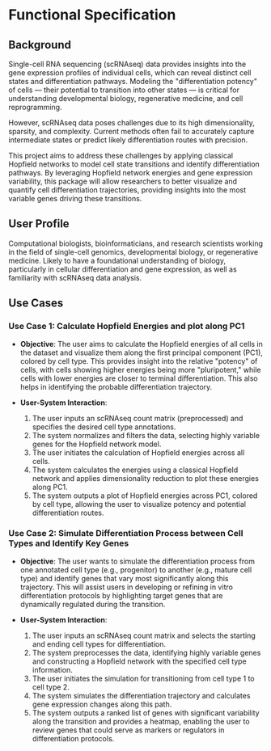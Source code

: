 # Functional Specification

## Background
Single-cell RNA sequencing (scRNAseq) data provides insights into the gene expression profiles of individual cells, which can reveal distinct cell states and differentiation pathways. Modeling the "differentiation potency" of cells — their potential to transition into other states — is critical for understanding developmental biology, regenerative medicine, and cell reprogramming.

However, scRNAseq data poses challenges due to its high dimensionality, sparsity, and complexity. Current methods often fail to accurately capture intermediate states or predict likely differentiation routes with precision. 

This project aims to address these challenges by applying classical Hopfield networks to model cell state transitions and identify differentiation pathways. By leveraging Hopfield network energies and gene expression variability, this package will allow researchers to better visualize and quantify cell differentiation trajectories, providing insights into the most variable genes driving these transitions.

## User Profile
Computational biologists, bioinformaticians, and research scientists working in the field of single-cell genomics, developmental biology, or regenerative medicine. Likely to have a foundational understanding of biology, particularly in cellular differentiation and gene expression, as well as familiarity with scRNAseq data analysis.

## Use Cases

### Use Case 1: Calculate Hopfield Energies and plot along PC1

- **Objective**: The user aims to calculate the Hopfield energies of all cells in the dataset and visualize them along the first principal component (PC1), colored by cell type. This provides insight into the relative "potency" of cells, with cells showing higher energies being more "pluripotent," while cells with lower energies are closer to terminal differentiation. This also helps in identifying the probable differentiation trajectory.

- **User-System Interaction**:
  1. The user inputs an scRNAseq count matrix (preprocessed) and specifies the desired cell type annotations.
  2. The system normalizes and filters the data, selecting highly variable genes for the Hopfield network model.
  3. The user initiates the calculation of Hopfield energies across all cells.
  4. The system calculates the energies using a classical Hopfield network and applies dimensionality reduction to plot these energies along PC1.
  5. The system outputs a plot of Hopfield energies across PC1, colored by cell type, allowing the user to visualize potency and potential differentiation routes.

### Use Case 2: Simulate Differentiation Process between Cell Types and Identify Key Genes

- **Objective**: The user wants to simulate the differentiation process from one annotated cell type (e.g., progenitor) to another (e.g., mature cell type) and identify genes that vary most significantly along this trajectory. This will assist users in developing or refining in vitro differentiation protocols by highlighting target genes that are dynamically regulated during the transition.

- **User-System Interaction**:
  1. The user inputs an scRNAseq count matrix and selects the starting and ending cell types for differentiation.
  2. The system preprocesses the data, identifying highly variable genes and constructing a Hopfield network with the specified cell type information.
  3. The user initiates the simulation for transitioning from cell type 1 to cell type 2.
  4. The system simulates the differentiation trajectory and calculates gene expression changes along this path.
  5. The system outputs a ranked list of genes with significant variability along the transition and provides a heatmap, enabling the user to review genes that could serve as markers or regulators in differentiation protocols.



